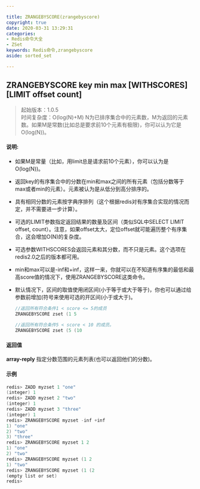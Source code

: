 ```yaml
---

title: ZRANGEBYSCORE(zrangebyscore)
copyright: true
date: 2020-03-31 13:29:31
categories: 
- Redis命令大全
- ZSet
keywords: Redis命令,zrangebyscore
aside: sorted_set

---
```

## ZRANGEBYSCORE key min max [WITHSCORES] [LIMIT offset count] 
>起始版本：1.0.5<br/>时间复杂度：O(log(N)+M) N为已排序集合中的元素数，M为返回的元素数。如果M是常数(比如总是要求前10个元素有极限)，你可以认为它是O(log(N))。


#### 说明:
* 如果M是常量（比如，用limit总是请求前10个元素），你可以认为是O(log(N))。

* 返回key的有序集合中的分数在min和max之间的所有元素（包括分数等于max或者min的元素）。元素被认为是从低分到高分排序的。

* 具有相同分数的元素按字典序排列（这个根据redis对有序集合实现的情况而定，并不需要进一步计算）。

* 可选的LIMIT参数指定返回结果的数量及区间（类似SQL中SELECT LIMIT offset, count）。注意，如果offset太大，定位offset就可能遍历整个有序集合，这会增加O(N)的复杂度。

* 可选参数WITHSCORES会返回元素和其分数，而不只是元素。这个选项在redis2.0之后的版本都可用。

* min和max可以是-inf和+inf，这样一来，你就可以在不知道有序集的最低和最高score值的情况下，使用ZRANGEBYSCORE这类命令。

* 默认情况下，区间的取值使用闭区间(小于等于或大于等于)，你也可以通过给参数前增加(符号来使用可选的开区间(小于或大于)。

  ```c
  //返回所有符合条件1 < score <= 5的成员
  ZRANGEBYSCORE zset (1 5
                      
  //返回所有符合条件5 < score < 10 的成员。                
  ZRANGEBYSCORE zset (5 (10
  ```

#### 返回值

**array-reply** 指定分数范围的元素列表(也可以返回他们的分数)。


#### 示例

```c
redis> ZADD myzset 1 "one"
(integer) 1
redis> ZADD myzset 2 "two"
(integer) 1
redis> ZADD myzset 3 "three"
(integer) 1
redis> ZRANGEBYSCORE myzset -inf +inf
1) "one"
2) "two"
3) "three"
redis> ZRANGEBYSCORE myzset 1 2
1) "one"
2) "two"
redis> ZRANGEBYSCORE myzset (1 2
1) "two"
redis> ZRANGEBYSCORE myzset (1 (2
(empty list or set)
redis> 

```